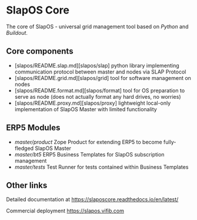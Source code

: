 SlapOS Core
===========

The core of SlapOS - universal grid management tool based on *Python* and *Buildout*.


Core components
---------------

* [slapos/README.slap.md][slapos/slap] python library implementing communication protocol between master and nodes via SLAP Protocol
* [slapos/README.grid.md][slapos/grid] tool for software management on nodes
* [slapos/README.format.md][slapos/format] tool for OS preparation to serve as node (does not actually format any hard drives, no worries)
* [slapos/README.proxy.md][slapos/proxy] lightweight local-only implementation of SlapOS Master with limited functionality


ERP5 Modules
------------

* _master/product_ Zope Product for extending ERP5 to become fully-fledged SlapOS Master
* _master/bt5_ ERP5 Business Templates for SlapOS subscription management
* _master/tests_ Test Runner for tests contained within Business Templates


Other links
-----------

Detailed documentation at <https://slaposcore.readthedocs.io/en/latest/>

Commercial deployment <https://slapos.vifib.com>